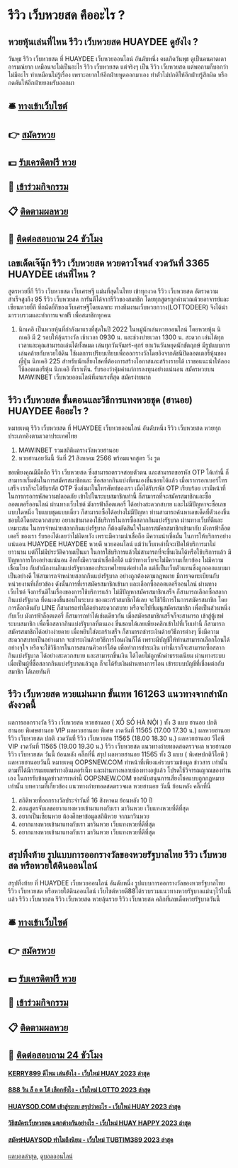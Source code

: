 # รีวิว เว็บหวยสด คืออะไร ?
## หวยหุ้นเล่นที่ไหน รีวิว เว็บหวยสด HUAYDEE ดูยังไง ?
วันพุธ รีวิว เว็บหวยสด ที่ HUAYDEE เว็บหวยออนไลน์ อันดับหนึ่ง คนเกิดวันพุธ ดูเป็นคนคาดเดาอารมณ์ยาก เหมือนจะไม่เป็นอะไร รีวิว เว็บหวยสด แต่จริงๆ เป็น รีวิว เว็บหวยสด แต่พอถามก็บอกว่าไม่มีอะไร ทำเหมือนไม่รู้เรื่อง เพราะอยากให้อีกฝ่ายพูดออกมาเอง ทำตัวไม่ปกติให้อีกฝ่ายรู้สึกผิด หรือกดดันให้อีกฝ่ายยอมรับออกมา

## 🛎 [ทางเข้าเว็บไซต์](https://bit.ly/3BG5bNw)
## 👉 [สมัครหวย](https://bit.ly/3BG5bNw)
## 💵 [รับเครดิตฟรี หวย](https://bit.ly/3C3mvgS)
## 👑 [เข้าร่วมกิจกรรม](https://bit.ly/3C3mvgS)
## 📋 [ติดตามผลหวย](https://bit.ly/3C3mvgS)
## 📱 [ติดต่อสอบถาม 24 ชัวโมง](https://bit.ly/3C3mvgS)

## เลขเด็ดเจ๊นุ๊ก รีวิว เว็บหวยสด หวยดาวโจนส์ งวดวันที่ 3365 HUAYDEE เล่นที่ไหน ?
สูตรหวยยี่กี รีวิว เว็บหวยสด เว็บเศรษฐี แม่นที่สุดในไทย เข้าทุกงวด รีวิว เว็บหวยสด อัตราความสำเร็จสูงถึง 95 รีวิว เว็บหวยสด การันตีได้จากรีวิวของสมาชิก โดยทุกสูตรถูกคำนวณด้วยอาจารย์และเซียนหวยยี่กี ที่ถนัดยี่กีของเว็บเศรษฐีโดยเฉพาะ ทางทีมงานเว็บหวยกวาง(LOTTODEER) จึงได้นำมารวบรวมและทำการแจกฟรี เพื่อสมาชิกทุกคน
1. นิกเคอิ เป็นหวยหุ้นที่กำลังมาแรงที่สุดในปี 2022 ในหมู่นักเล่นหวยออนไลน์ โดยหวยหุ้น นิกเคอิ มี 2 รอบให้ลุ้นรางวัล เช้าเวลา 0930 น. และช่วงบ่ายเวลา 1300 น. สะดวก เล่นได้ทุกเวลาและคุณสามารถเล่นได้ทั้งหมด เล่นทุกวันจันทร์-ศุกร์ ยกเว้นวันหยุดนักขัตฤกษ์ มีรูปแบบการเล่นคล้ายกับหวยใต้ดิน ใช้ผลการเปรียบเทียบเพื่อออกรางวัลโดยอิงจากดัชนีปิดลอตเตอรี่หุ้นของญี่ปุ่น นิกเคอิ 225 สำหรับนักเสี่ยงโชคที่ต้องการสร้างโอกาสและสร้างรายได้ เราขอแนะนำให้ลองใช้ลอตเตอรีหุ้น นิกเคอิ ที่เราเห็น. รับรองว่าคุ้มค่าแก่การลงทุนอย่างแน่นอน สมัครหวยบน MAWINBET เว็บหวยออนไลน์ที่มาแรงที่สุด สมัครง่ายมาก

## รีวิว เว็บหวยสด ขั้นตอนและวิธีการแทงหวยชุด (ฮานอย) HUAYDEE คืออะไร ?
หมายเหตุ รีวิว เว็บหวยสด ที่ HUAYDEE เว็บหวยออนไลน์ อันดับหนึ่ง รีวิว เว็บหวยสด หวยทุกประเภทอิงตามเวลาประเทศไทย
1. MAWINBET รวมสถิติผลรางวัลหวยฮานอย
2. หวยฮานอยวันนี้ วันที่ 21 สิงหาคม 2566 พร้อมแจกสูตร วิ่ง รูด

ขอเพียงคุณมีมือถือ รีวิว เว็บหวยสด ซึ่งสามารถตรวจสอบตัวตน และสามารถขอรหัส OTP ได้เท่านี้ ก็สามารถเริ่มต้นในการสมัครสมาชิกและ ซื้อสลากกินแบ่งที่ตนเองชื่นชอบได้แล้ว เมื่อเรากรอกเบอร์โทรเสร็จ เราก็จะได้รับรหัส OTP ซึ่งส่งมาในโทรศัพท์ของเรา เมื่อได้รับรหัส OTP เรียบร้อย เรามีหน้าที่ในการกรอกรหัสความปลอดภัย เข้าไปในระบบสมาชิกเท่านี้ ก็สามารถที่จะสมัครสมาชิกและซื้อลอตเตอรี่ออนไลน์ ผ่านทางเว็บไซต์ มังกรฟ้าล็อตเตอรี่ ได้อย่างสะดวกสบาย และไม่มีปัญหาจะซื้อเลขแบบใดหนึ่ง ใบแบบชุดแบบเดี่ยว ก็สามารถซื้อได้อย่างไม่มีปัญหา ท่านสามารถค้นหาเลขเด็ดที่ตัวเองชื่นชอบได้โดยสะดวกสบาย
อยากเข้ามาลองใช้บริการในการซื้อสลากกินแบ่งรัฐบาล ผ่านทางเว็บที่ดีและเหมาะสม ในการจำหน่ายสลากกินแบ่งรัฐบาล ก็ต้องตัดสินใจในการสมัครสมาชิกเข้ามากับ มังกรฟ้าล็อตเตอรี่ ของเรา รับรองได้เลยว่าไม่ผิดหวัง เพราะมีความน่าเชื่อถือ มีความน่าเชื่อมั่น ในการให้บริการอย่างแน่นอน HUAYDEE HUAYDEE หวยดี หวยออนไลน์ แม้ว่าเว็บเหล่านี้จะเปิดให้บริการมาไม่ยาวนาน แต่ก็ไม่มีประวัติความเป็นมา ในการใช้บริการแล้วไม่สามารถที่จะขึ้นเงินได้หรือใช้บริการแล้ว มีปัญหาการโกงอย่างแน่นอน อีกทั้งมีความน่าเชื่อถือได้ แม้ว่าทางเว็บจะไม่มีความเกี่ยวข้อง ไม่มีความเชื่อมโยง กับสำนักงานกินแบ่งรัฐบาลของประเทศไทยแต่อย่างใด แต่ก็เป็นเว็บตัวแทนซึ่งถูกออกแบบมาเป็นอย่างดี ให้สามารถจำหน่ายสลากกินแบ่งรัฐบาล อย่างถูกต้องตามกฎหมาย
มีการจดทะเบียนกับหน่วยงานที่เกี่ยวข้อง ดังนั้นการที่เราสมัครสมาชิกเข้ามา และเลือกซื้อลอตเตอรี่ออนไลน์ ผ่านทางเว็บไซต์ จึงการันตีในเรื่องของการใช้บริการแล้ว ไม่มีปัญหาสมัครสมาชิกเสร็จ ก็สามารถเลือกซื้อสลากกินแบ่งรัฐบาล ที่ตนเองชื่นชอบในระบบ ของตะกร้าสมาชิกได้เลย จะใช้วิธีการในการสมัครสมาชิก โดยการล็อกอินกับ LINE ก็สามารถทำได้อย่างสะดวกสบาย หรือจะไปที่เมนูสมัครสมาชิก เพื่อเป็นส่วนหนึ่งกับเว็บ มังกรฟ้าล็อตเตอรี่ ก็สามารถทำได้เช่นเดียวกัน เมื่อสมัครสมาชิกเสร็จก็จะสามารถ เข้าสู่ตู้เซฟระบบสมาชิก เพื่อซื้อสลากกินแบ่งรัฐบาลที่ตนเอง ชื่นชอบได้เลยเพียงคลิกเข้าไปที่เว็บเท่านี้ ก็สามารถสมัครสมาชิกได้อย่างง่ายดาย
เมื่อหยิบใส่ตะกร้าเสร็จ ก็สามารถชำระเงินด้วยวิธีการต่างๆ ซึ่งมีความสะดวกสบายเป็นอย่างมาก จะชำระเงินด้วยวิธีการโอนเงินก็ได้ เพราะมีบัญชีให้ท่านสามารถเลือกโอนได้อย่างจุใจ หรือจะใช้วิธีการในการสแกนคิวอาร์โค้ด เพื่อทำการชำระเงิน เท่านี้เราก็จะสามารถซื้อสลากกินแบ่งรัฐบาล ได้อย่างสะดวกสบาย และสามารถขึ้นเงิน ได้โดยไม่ถูกหักค่าธรรมเนียม ผ่านทางระบบ เมื่อเป็นผู้ที่ซื้อสลากกินแบ่งรัฐบาลแล้วถูก ก็จะได้รับเงินผ่านทางการโอน เข้าระบบบัญชีที่เชื่อมต่อกับสมาชิก ได้เลยทันที

## รีวิว เว็บหวยสด หวยแม่นมาก ขั้นเทพ 161263 แนวทางจากสำนักดังงวดนี้
ผลการออกรางวัล รีวิว เว็บหวยสด หวยฮานอย ( XỔ SỐ HÀ NỘI ) ทั้ง 3 แบบ ฮานอย ปกติฮานอย พิเศษฮานอย VIP
ผลหวยฮานอย พิเศษ งวดวันที่ 11565 (17.00 17.30 น.)
ผลหวยฮานอย รีวิว เว็บหวยสด ปกติ งวดวันที่ รีวิว เว็บหวยสด 11565 (18.00 18.30 น.)
ผลหวยฮานอย วีไอพี VIP งวดวันที่ 11565 (19.00 19.30 น.)
 รีวิว เว็บหวยสด แนวทางถ่ายทอดสดตรวจผล หวยฮานอย รีวิว เว็บหวยสด วันนี้ ย้อนหลัง คลิ๊กที่นี่ 
สรุป ผลหวยฮานอย 11565 ทั้ง 3 แบบ ( พิเศษปกติวีไอพี ) ผลหวยฮานอยวันนี้
หมายเหตุ OOPSNEW.COM ทำหน้าที่เพียงแค่รวบรวมข้อมูล ข่าวสาร เท่านั้น ตามที่ได้มีการเผยแพร่ทางอินเตอร์เน็ท และผ่านทางหลายช่องทางอยู่แล้ว โปรดใช้วิจารณญาณของท่านเอง ในการรับข้อมูลข่าวสารเหล่านี้ OOPSNEW.COM ขอสนับสนุนการเสี่ยงโชคแบบถูกกฎหมายเท่านั้น
บทความที่เกี่ยวข้อง
แนวทางถ่ายทอดสดตรวจผล หวยฮานอย วันนี้ ย้อนหลัง คลิ๊กที่นี่
1. สถิติหวยที่ออกรางวัลประจำวันที่ 16 สิงหาคม ย้อนหลัง 10 ปี
2. สอนสูตรจับเลขอยากแทงหวยเข้ามาแทงกับเรา มาวินหวย เว็บแทงหวยที่ดีที่สุด
3. อยากเป็นเซียนหวย ต้องศึกษาข้อมูลสถิติหวย จากมาวินหวย
4. อยากแทงหวยเข้ามาแทงกับเรา มาวินหวย เว็บแทงหวยที่ดีที่สุด
5. อยากแทงหวยเข้ามาแทงกับเรา มาวินหวย เว็บแทงหวยที่ดีที่สุด

## สรุปทิ้งท้าย รูปแบบการออกรางวัลของหวยรัฐบาลไทย รีวิว เว็บหวยสด หรือหวยใต้ดินออนไลน์
สรุปทิ้งท้าย ที่ HUAYDEE เว็บหวยออนไลน์ อันดับหนึ่ง รูปแบบการออกรางวัลของหวยรัฐบาลไทย รีวิว เว็บหวยสด หรือหวยใต้ดินออนไลน์ เว็บไซต์หวยดี88ได้รวบรวมแนวทางหวยรัฐบาลแม่นๆไว้ในนี้แล้ว รีวิว เว็บหวยสด รีวิว เว็บหวยสด หวยลุ้นรวย รีวิว เว็บหวยสด คลิกที่เลขเด็ดหวยรัฐบาลวันนี้

## 🛎 [ทางเข้าเว็บไซต์](https://bit.ly/3BG5bNw)
## 👉 [สมัครหวย](https://bit.ly/3BG5bNw)
## 💵 [รับเครดิตฟรี หวย](https://bit.ly/3C3mvgS)
## 👑 [เข้าร่วมกิจกรรม](https://bit.ly/3C3mvgS)
## 📋 [ติดตามผลหวย](https://bit.ly/3C3mvgS)
## 📱 [ติดต่อสอบถาม 24 ชัวโมง](https://bit.ly/3C3mvgS)

#### [KERRY899 ดีไหม เล่นยังไง - เว็บใหม่ HUAY 2023 ล่าสุด](https://atom.io/themes/kerry899%20ดีไหม%20เล่นยังไง%20-%20เว็บใหม่%20huay%202023%20ล่าสุด)
#### [888 วิน ล็ อ ต โต้ เลือกยังไง - เว็บใหม่ LOTTO 2023 ล่าสุด](https://atom.io/themes/888%20วิน%20ล็%20อ%20ต%20โต้%20เลือกยังไง%20-%20เว็บใหม่%20lotto%202023%20ล่าสุด)
#### [HUAYSOD.COM เข้าสู่ระบบ สรุปว่าอะไร - เว็บใหม่ HUAY 2023 ล่าสุด](https://atom.io/themes/huaysod.com%20เข้าสู่ระบบ%20สรุปว่าอะไร%20-%20เว็บใหม่%20huay%202023%20ล่าสุด)
#### [วิธีสมัครเว็บหวยสด แตกต่างกันอย่างไร - เว็บใหม่ HUAY HAPPY 2023 ล่าสุด](https://atom.io/themes/วิธีสมัครเว็บหวยสด%20แตกต่างกันอย่างไร%20-%20เว็บใหม่%20huay%20happy%202023%20ล่าสุด)
#### [สมัครHUAYSOD ทำไมถึงนิยม - เว็บใหม่ TUBTIM389 2023 ล่าสุด](https://atom.io/themes/สมัครhuaysod%20ทำไมถึงนิยม%20-%20เว็บใหม่%20tubtim389%202023%20ล่าสุด)

[ผลบอลล่าสุด](https://siamsport.tv "ผลบอลล่าสุด"), [ดูบอลออนไลน์](https://siamsport.tv/ดูบอลสด "ดูบอลออนไลน์")